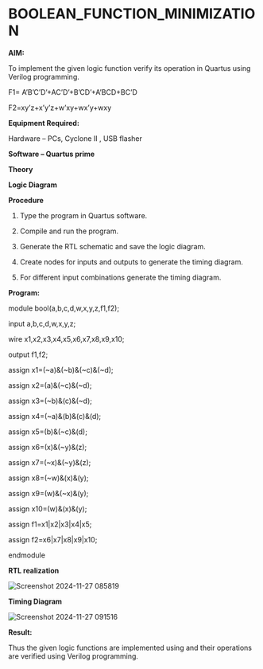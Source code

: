 # BOOLEAN_FUNCTION_MINIMIZATION

**AIM:**

To implement the given logic function verify its operation in Quartus using Verilog programming.

F1= A’B’C’D’+AC’D’+B’CD’+A’BCD+BC’D 

F2=xy’z+x’y’z+w’xy+wx’y+wxy

**Equipment Required:**

Hardware – PCs, Cyclone II , USB flasher

**Software – Quartus prime**

**Theory**

**Logic Diagram**

**Procedure**

1.	Type the program in Quartus software.

2.	Compile and run the program.

3.	Generate the RTL schematic and save the logic diagram.

4.	Create nodes for inputs and outputs to generate the timing diagram.

5.	For different input combinations generate the timing diagram.


**Program:**

module bool(a,b,c,d,w,x,y,z,f1,f2);

input a,b,c,d,w,x,y,z;

wire x1,x2,x3,x4,x5,x6,x7,x8,x9,x10;

output f1,f2;

assign x1=(~a)&(~b)&(~c)&(~d);

assign x2=(a)&(~c)&(~d);

assign x3=(~b)&(c)&(~d);

assign x4=(~a)&(b)&(c)&(d);

assign x5=(b)&(~c)&(d);

assign x6=(x)&(~y)&(z);

assign x7=(~x)&(~y)&(z);

assign x8=(~w)&(x)&(y);

assign x9=(w)&(~x)&(y);

assign x10=(w)&(x)&(y);

assign f1=x1|x2|x3|x4|x5;

assign f2=x6|x7|x8|x9|x10;

endmodule 

**RTL realization**

![Screenshot 2024-11-27 085819](https://github.com/user-attachments/assets/18aceba8-7e99-4aaf-9052-2335a723fc05)

**Timing Diagram**

![Screenshot 2024-11-27 091516](https://github.com/user-attachments/assets/d37a6f08-c124-42e2-9037-cec4c385bbb4)

**Result:**

Thus the given logic functions are implemented using and their operations are verified using Verilog programming.

